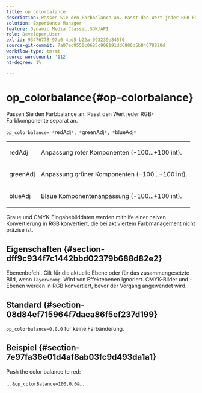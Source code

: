 ```yaml
---
title: op_colorbalance
description: Passen Sie den Farbbalance an. Passt den Wert jeder RGB-Farbkomponente separat an.
solution: Experience Manager
feature: Dynamic Media Classic,SDK/API
role: Developer,User
exl-id: 93476778-97b0-4ad5-b22a-093239e845f0
source-git-commit: 7a07ec9550c0685c908191dd6806d5b84678820d
workflow-type: tm+mt
source-wordcount: '112'
ht-degree: 1%

---
```


# op_colorbalance{#op-colorbalance}

Passen Sie den Farbbalance an. Passt den Wert jeder RGB-Farbkomponente separat an.

`op_colorbalance= *`redAdj`*, *`greenAdj`*, *`blueAdj`*`

<table id="simpletable_BBDAA6FE9A0E48E3BD8304BDED776713"> 
 <tr class="strow"> 
  <td class="stentry"> <p><span class="varname"> redAdj</span> </p></td> 
  <td class="stentry"> <p>Anpassung roter Komponenten (-100...+100 int). </p></td> 
 </tr> 
 <tr class="strow"> 
  <td class="stentry"> <p><span class="varname"> greenAdj</span> </p></td> 
  <td class="stentry"> <p>Anpassung grüner Komponenten (-100...+100 int). </p></td> 
 </tr> 
 <tr class="strow"> 
  <td class="stentry"> <p><span class="varname"> blueAdj</span> </p></td> 
  <td class="stentry"> <p>Blaue Komponentenanpassung (-100...+100 int). </p></td> 
 </tr> 
</table>

Graue und CMYK-Eingabebilddaten werden mithilfe einer naiven Konvertierung in RGB konvertiert, die bei aktiviertem Farbmanagement nicht präzise ist.

## Eigenschaften {#section-dff9c934f7c1442bbd02379b688d82e2}

Ebenenbefehl. Gilt für die aktuelle Ebene oder für das zusammengesetzte Bild, wenn `layer=comp`. Wird von Effektebenen ignoriert. CMYK-Bilder und -Ebenen werden in RGB konvertiert, bevor der Vorgang angewendet wird.

## Standard {#section-08d84ef715964f7daea86f5ef237d199}

`op_colorbalance=0,0,0` für keine Farbänderung.

## Beispiel {#section-7e97fa36e01d4af8ab03fc9d493da1a1}

Push the color balance to red:

… `&op_colorBalance=100,0,0&`…
